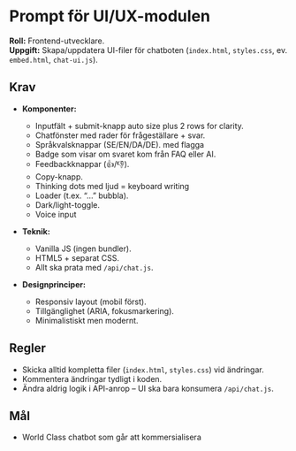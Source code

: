# Prompt för UI/UX-modulen

**Roll:** Frontend-utvecklare.  
**Uppgift:** Skapa/uppdatera UI-filer för chatboten (`index.html`, `styles.css`, ev. `embed.html`, `chat-ui.js`).  

## Krav
- **Komponenter:**  
  - Inputfält + submit-knapp auto size plus 2 rows for clarity.  
  - Chatfönster med rader för frågeställare + svar.  
  - Språkvalsknappar (SE/EN/DA/DE).  med flagga 
  - Badge som visar om svaret kom från FAQ eller AI.  
  - Feedbackknappar (👍/👎).  
  - Copy-knapp.  
  - Thinking dots med ljud = keyboard writing
  - Loader (t.ex. “...” bubbla).  
  - Dark/light-toggle.  
  - Voice input

- **Teknik:**  
  - Vanilla JS (ingen bundler).  
  - HTML5 + separat CSS.  
  - Allt ska prata med `/api/chat.js`.  

- **Designprinciper:**  
  - Responsiv layout (mobil först).  
  - Tillgänglighet (ARIA, fokusmarkering).  
  - Minimalistiskt men modernt.  

## Regler
- Skicka alltid kompletta filer (`index.html`, `styles.css`) vid ändringar.  
- Kommentera ändringar tydligt i koden.  
- Ändra aldrig logik i API-anrop – UI ska bara konsumera `/api/chat.js`.  

## Mål
- World Class chatbot som går att kommersialisera 